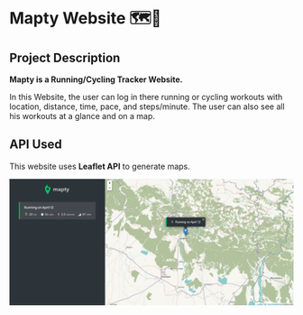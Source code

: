 # Mapty Website 🗺️🏃

## Project Description

**Mapty is a Running/Cycling Tracker Website.**

In this Website, the user can log in there running or cycling workouts with location, distance, time, pace, and steps/minute. The user can also see all his workouts at a glance and on a map.

## API Used
This website uses **Leaflet API** to generate maps.

![Website Preview](PreviewImage.png)
